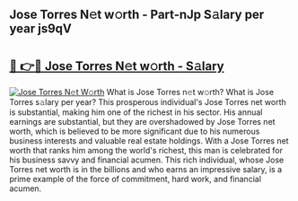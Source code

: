 ## Jose Torres N𝚎t w𝚘rth - Part-nJp S𝚊lary per year js9qV

# <h2><a href="http://gc52e6o.nevu.top/?p=Jose+Torres">🔗 👉🔴 Jose Torres N𝚎t w𝚘rth - S𝚊lary</a></h2>

[![Jose Torres N𝚎t W𝚘rth](https://i.imgur.com/Oavwk0R.jpeg)](http://gc52e6o.nevu.top/?p=Jose+Torres)
What is Jose Torres n𝚎t w𝚘rth? What is Jose Torres s𝚊lary per year?
This prosperous individual's Jose Torres net worth is substantial, making him one of the richest in his sector. His annual earnings are substantial, but they are overshadowed by Jose Torres net worth, which is believed to be more significant due to his numerous business interests and valuable real estate holdings. With a Jose Torres net worth that ranks him among the world's richest, this man is celebrated for his business savvy and financial acumen. This rich individual, whose Jose Torres net worth is in the billions and who earns an impressive salary, is a prime example of the force of commitment, hard work, and financial acumen.
